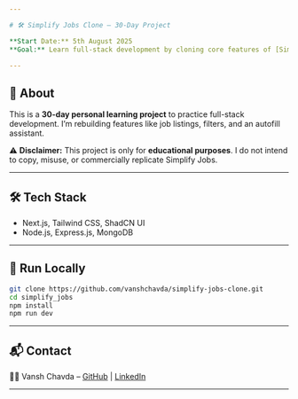 ```yaml
---

# 🛠️ Simplify Jobs Clone – 30-Day Project

**Start Date:** 5th August 2025
**Goal:** Learn full-stack development by cloning core features of [Simplify.jobs](https://simplify.jobs).

---
```


## 📌 About

This is a **30-day personal learning project** to practice full-stack development.
I’m rebuilding features like job listings, filters, and an autofill assistant.

⚠️ **Disclaimer:** This project is only for **educational purposes**. I do not intend to copy, misuse, or commercially replicate Simplify Jobs.

---

## 🛠️ Tech Stack

* Next.js, Tailwind CSS, ShadCN UI
* Node.js, Express.js, MongoDB

---

## 🚀 Run Locally

```bash
git clone https://github.com/vanshchavda/simplify-jobs-clone.git
cd simplify_jobs
npm install
npm run dev
```

---

## 📬 Contact

👨‍💻 Vansh Chavda – [GitHub](https://github.com/vanshchavda) | [LinkedIn](https://linkedin.com/in/vanshchavda07)

---
